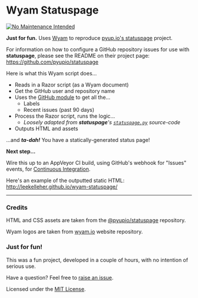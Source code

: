 # Wyam Statuspage

[![No Maintenance Intended](http://unmaintained.tech/badge.svg)](http://unmaintained.tech/)

**Just for fun.** Uses [Wyam][2] to reproduce [pyup.io's statuspage][1] project.

For information on how to configure a GitHub repository issues for use with **statuspage**, please see the README on their project page: <https://github.com/pyupio/statuspage>

Here is what this Wyam script does...

  * Reads in a Razor script (as a Wyam document)
  * Get the GitHub user and repository name
  * Uses the [GitHub module][4] to get all the...
    * Labels 
    * Recent issues (past 90 days)
  * Process the Razor script, runs the logic...
    * *Loosely adapted from **statuspage**'s [`statuspage.py`][5] source-code*
  * Outputs HTML and assets

...and **_ta-dah!_** You have a statically-generated status page!

**Next step...**

Wire this up to an AppVeyor CI build, using GitHub's webhook for "Issues" events, for [Continuous Integration][6].

Here's an example of the outputted static HTML: <http://leekelleher.github.io/wyam-statuspage/>

---

### Credits

HTML and CSS assets are taken from the [@pyupio/statuspage][1] repository.

Wyam logos are taken from [wyam.io][3] website repository.


### Just for fun!

This was a fun project, developed in a couple of hours, with no intention of serious use.

Have a question? Feel free to [raise an issue](https://github.com/leekelleher/wyam-statuspage/issues).

Licensed under the [MIT License](LICENSE.md).


[1]: https://github.com/pyupio/statuspage
[2]: http://wyam.io
[3]: https://github.com/Wyamio/Wyam.Web
[4]: http://wyam.io/modules/github
[5]: https://github.com/pyupio/statuspage/blob/master/statuspage.py
[6]: http://wyam.io/knowledgebase/continuous-integration
